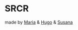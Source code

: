 # SRCR

made by [Maria](https://github.com/mariajbp) & [Hugo](https://github.com/hchexy) & [Susana](https://github.com/SusanaMarques)
